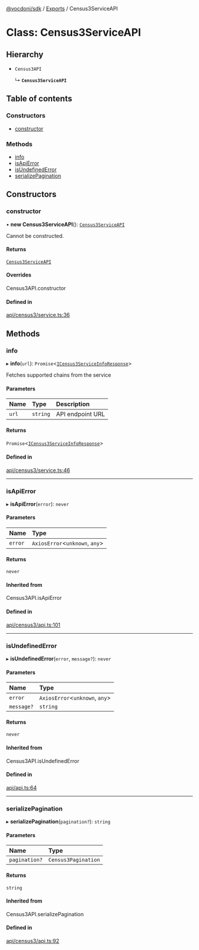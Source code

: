 [@vocdoni/sdk](/sdk) / [Exports](../modules) / Census3ServiceAPI

# Class: Census3ServiceAPI

## Hierarchy

- `Census3API`

  ↳ **`Census3ServiceAPI`**

## Table of contents

### Constructors

- [constructor](Census3ServiceAPI#constructor)

### Methods

- [info](Census3ServiceAPI#info)
- [isApiError](Census3ServiceAPI#isapierror)
- [isUndefinedError](Census3ServiceAPI#isundefinederror)
- [serializePagination](Census3ServiceAPI#serializepagination)

## Constructors

### constructor

• **new Census3ServiceAPI**(): [`Census3ServiceAPI`](Census3ServiceAPI)

Cannot be constructed.

#### Returns

[`Census3ServiceAPI`](Census3ServiceAPI)

#### Overrides

Census3API.constructor

#### Defined in

[api/census3/service.ts:36](https://github.com/vocdoni/vocdoni-sdk/blob/0a4464c/src/api/census3/service.ts#L36)

## Methods

### info

▸ **info**(`url`): `Promise`\<[`ICensus3ServiceInfoResponse`](../interfaces/ICensus3ServiceInfoResponse)\>

Fetches supported chains from the service

#### Parameters

| Name | Type | Description |
| :------ | :------ | :------ |
| `url` | `string` | API endpoint URL |

#### Returns

`Promise`\<[`ICensus3ServiceInfoResponse`](../interfaces/ICensus3ServiceInfoResponse)\>

#### Defined in

[api/census3/service.ts:46](https://github.com/vocdoni/vocdoni-sdk/blob/0a4464c/src/api/census3/service.ts#L46)

___

### isApiError

▸ **isApiError**(`error`): `never`

#### Parameters

| Name | Type |
| :------ | :------ |
| `error` | `AxiosError`\<`unknown`, `any`\> |

#### Returns

`never`

#### Inherited from

Census3API.isApiError

#### Defined in

[api/census3/api.ts:101](https://github.com/vocdoni/vocdoni-sdk/blob/0a4464c/src/api/census3/api.ts#L101)

___

### isUndefinedError

▸ **isUndefinedError**(`error`, `message?`): `never`

#### Parameters

| Name | Type |
| :------ | :------ |
| `error` | `AxiosError`\<`unknown`, `any`\> |
| `message?` | `string` |

#### Returns

`never`

#### Inherited from

Census3API.isUndefinedError

#### Defined in

[api/api.ts:64](https://github.com/vocdoni/vocdoni-sdk/blob/0a4464c/src/api/api.ts#L64)

___

### serializePagination

▸ **serializePagination**(`pagination?`): `string`

#### Parameters

| Name | Type |
| :------ | :------ |
| `pagination?` | `Census3Pagination` |

#### Returns

`string`

#### Inherited from

Census3API.serializePagination

#### Defined in

[api/census3/api.ts:92](https://github.com/vocdoni/vocdoni-sdk/blob/0a4464c/src/api/census3/api.ts#L92)
